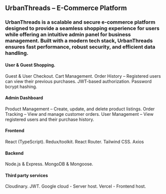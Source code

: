 ## UrbanThreads – E-Commerce Platform

### UrbanThreads is a scalable and secure e-commerce platform designed to provide a seamless shopping experience for users while offering an intuitive admin panel for business management. Built with a modern tech stack, UrbanThreads ensures fast performance, robust security, and efficient data handling.

#### User & Guest Shopping.

Guest & User Checkout.
Cart Management.
Order History – Registered users can view their previous purchases.
JWT-based authorization.
Password bcrypt hashing.

#### Admin Dashboard

Product Management – Create, update, and delete product listings.
Order Tracking – View and manage customer orders.
User Management – View registered users and their purchase history.

#### Frontend

React (TypeScript).
Redux/toolkit.
React Router.
Tailwind CSS.
Axios

#### Backend

Node.js & Express.
MongoDB & Mongoose.

#### Third party services

Cloudinary.
JWT.
Google cloud - Server host.
Vercel - Frontend host.
